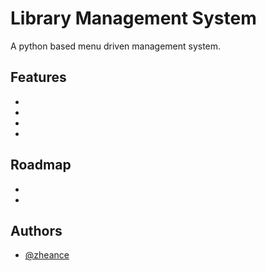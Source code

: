 
# Library Management System

A python based menu driven management system.


## Features

- 
- 
- 
- 


## Roadmap

-

-


## Authors

- [@zheance](https://www.github.com/zheance)

